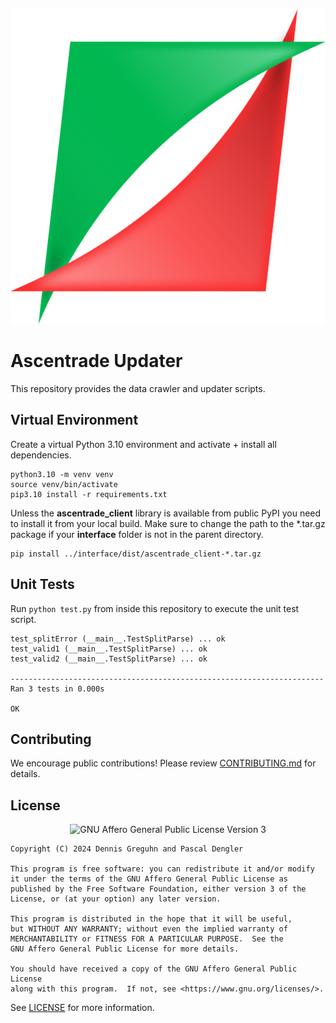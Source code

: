 <p align="center">
    <img src="https://raw.githubusercontent.com/Ascentrade/docs/main/assets/icon_plain.svg" alt="Ascentrade Logo"/>
</p>

# Ascentrade Updater

This repository provides the data crawler and updater scripts.

## Virtual Environment
Create a virtual Python 3.10 environment and activate + install all dependencies.
```
python3.10 -m venv venv
source venv/bin/activate
pip3.10 install -r requirements.txt
```
Unless the **ascentrade_client** library is available from public PyPI you need to install it from your local build.
Make sure to change the path to the *.tar.gz package if your **interface** folder is not in the parent directory.
```
pip install ../interface/dist/ascentrade_client-*.tar.gz
```

## Unit Tests
Run ```python test.py``` from inside this repository to execute the unit test script.
```
test_splitError (__main__.TestSplitParse) ... ok
test_valid1 (__main__.TestSplitParse) ... ok
test_valid2 (__main__.TestSplitParse) ... ok

----------------------------------------------------------------------
Ran 3 tests in 0.000s

OK
```

## Contributing

We encourage public contributions! Please review [CONTRIBUTING.md](https://github.com/Ascentrade/docs/blob/main/CONTRIBUTING.md) for details.

## License

<p align="center">
    <img src="https://www.gnu.org/graphics/agplv3-with-text-162x68.png" alt="GNU Affero General Public License Version 3"/>
</p>

```
Copyright (C) 2024 Dennis Greguhn and Pascal Dengler

This program is free software: you can redistribute it and/or modify
it under the terms of the GNU Affero General Public License as
published by the Free Software Foundation, either version 3 of the
License, or (at your option) any later version.

This program is distributed in the hope that it will be useful,
but WITHOUT ANY WARRANTY; without even the implied warranty of
MERCHANTABILITY or FITNESS FOR A PARTICULAR PURPOSE.  See the
GNU Affero General Public License for more details.

You should have received a copy of the GNU Affero General Public License
along with this program.  If not, see <https://www.gnu.org/licenses/>.
```

See [LICENSE](./LICENSE) for more information.